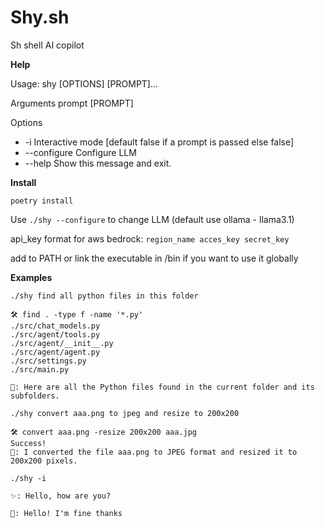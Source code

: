 # Shy.sh

Sh shell AI copilot

**Help**

Usage: shy [OPTIONS] [PROMPT]...

Arguments
prompt [PROMPT]

Options

- -i Interactive mode [default false if a prompt is passed else false]
- --configure Configure LLM
- --help Show this message and exit.

**Install**

`poetry install`

Use `./shy --configure` to change LLM (default use ollama - llama3.1)

api_key format for aws bedrock: `region_name acces_key secret_key`

add to PATH or link the executable in /bin if you want to use it globally

**Examples**

```
./shy find all python files in this folder

🛠️ find . -type f -name '*.py'
./src/chat_models.py
./src/agent/tools.py
./src/agent/__init__.py
./src/agent/agent.py
./src/settings.py
./src/main.py

🤖: Here are all the Python files found in the current folder and its subfolders.
```

```
./shy convert aaa.png to jpeg and resize to 200x200

🛠️ convert aaa.png -resize 200x200 aaa.jpg
Success!
🤖: I converted the file aaa.png to JPEG format and resized it to 200x200 pixels.
```

```
./shy -i

✨: Hello, how are you?

🤖: Hello! I'm fine thanks
```
